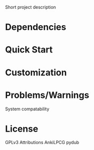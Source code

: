 Short project description

# Dependencies

# Quick Start

# Customization

# Problems/Warnings
System compatability

# License
GPLv3
Attributions
	AnkiLPCG
	pydub